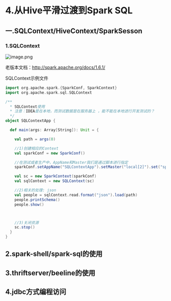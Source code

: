 # 4.从Hive平滑过渡到Spark SQL

## 一.SQLContext/HiveContext/SparkSesson

### 1.SQLContext
![image.png](https://upload-images.jianshu.io/upload_images/7220971-7e390a4d3fdf704d.png?imageMogr2/auto-orient/strip%7CimageView2/2/w/1240)

老版本文档：http://spark.apache.org/docs/1.6.1/


SQLContext示例文件
```scala
import org.apache.spark.{SparkConf, SparkContext}
import org.apache.spark.sql.SQLContext

/**
  * SQLContext使用
  * 注意：IDEA是在本地，而测试数据是在服务器上 ，能不能在本地进行开发测试的？
  */
object SQLContextApp {

  def main(args: Array[String]): Unit = {

    val path = args(0)

    //1)创建相应的Context
    val sparkConf = new SparkConf()

    //在测试或者生产中，AppName和Master我们是通过脚本进行指定
    sparkConf.setAppName("SQLContextApp").setMaster("local[2]").set("spark.driver.bindAddress","127.0.0.1")

    val sc = new SparkContext(sparkConf)
    val sqlContext = new SQLContext(sc)

    //2)相关的处理: json
    val people = sqlContext.read.format("json").load(path)
    people.printSchema()
    people.show()



    //3)关闭资源
    sc.stop()
  }
}
```
## 2.spark-shell/spark-sql的使用
## 3.thriftserver/beeline的使用
## 4.jdbc方式编程访问
